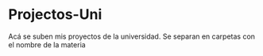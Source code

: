 # Projectos-Uni
Acá se suben mis proyectos de la universidad.
Se separan en carpetas con el nombre de la materia

